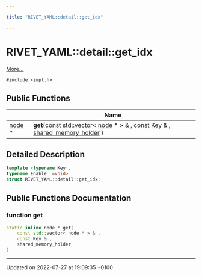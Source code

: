 ```yaml
---

title: "RIVET_YAML::detail::get_idx"

---
```


# RIVET_YAML::detail::get_idx



 [More...](#detailed-description)


`#include <impl.h>`

## Public Functions

|                | Name           |
| -------------- | -------------- |
| <a href="http://example.org/classes/classrivet__yaml_1_1detail_1_1node/">node</a> * | **[get](http://example.org/classes/structrivet__yaml_1_1detail_1_1get__idx/#function-get)**(const std::vector< <a href="http://example.org/classes/classrivet__yaml_1_1detail_1_1node/">node</a> * > & , const <a href="http://example.org/namespaces/namespacerivet__yaml/#enumvalue-key">Key</a> & , <a href="http://example.org/namespaces/namespacerivet__yaml_1_1detail/#typedef-shared-memory-holder">shared_memory_holder</a> ) |

## Detailed Description

```cpp
template <typename Key ,
typename Enable  =void>
struct RIVET_YAML::detail::get_idx;
```

## Public Functions Documentation

### function get

```cpp
static inline node * get(
    const std::vector< node * > & ,
    const Key & ,
    shared_memory_holder 
)
```


-------------------------------

Updated on 2022-07-27 at 19:09:35 +0100